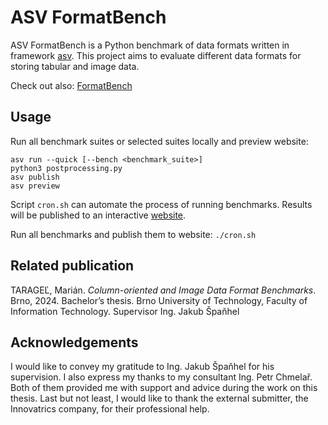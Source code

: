# ASV FormatBench
ASV FormatBench is a Python benchmark of data formats written in framework [asv](https://github.com/airspeed-velocity/asv). This project aims to evaluate different data formats for storing tabular and image data.

Check out also: [FormatBench](https://github.com/mariantaragel/format-bench)

## Usage
Run all benchmark suites or selected suites locally and preview website:
```
asv run --quick [--bench <benchmark_suite>]
python3 postprocessing.py
asv publish
asv preview
```

Script `cron.sh` can automate the process of running benchmarks. Results will be published to an interactive [website](https://mariantaragel.github.io/asv-format-bench/).

Run all benchmarks and publish them to website:
`./cron.sh`

## Related publication
TARAGEĽ, Marián. *Column-oriented and Image Data Format Benchmarks*. Brno, 2024. Bachelor’s thesis. Brno University of Technology, Faculty of Information Technology. Supervisor Ing. Jakub Špaňhel

## Acknowledgements
I would like to convey my gratitude to Ing. Jakub Špaňhel for his supervision. I also express my thanks to my consultant Ing. Petr Chmelař. Both of them provided me with support and advice during the work on this thesis. Last but not least, I would like to thank the external submitter, the Innovatrics company, for their professional help.
